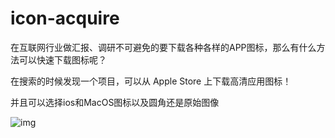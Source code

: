 # icon-acquire
 
在互联网行业做汇报、调研不可避免的要下载各种各样的APP图标，那么有什么方法可以快速下载图标呢？

在搜索的时候发现一个项目，可以从 Apple Store 上下载高清应用图标！

并且可以选择ios和MacOS图标以及圆角还是原始图像

<img src="[smile.gif](https://blog-1319165700.cos.ap-shanghai.myqcloud.com/blog/img/post/image-azin.png)https://blog-1319165700.cos.ap-shanghai.myqcloud.com/blog/img/post/image-azin.png" alt="img" />

